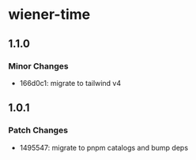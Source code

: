 # wiener-time

## 1.1.0

### Minor Changes

- 166d0c1: migrate to tailwind v4

## 1.0.1

### Patch Changes

- 1495547: migrate to pnpm catalogs and bump deps
